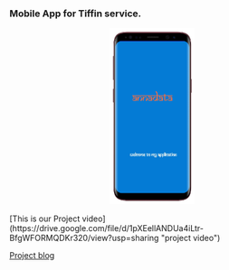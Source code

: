 ### Mobile App for Tiffin service.
<p align="center">
  <img width="150" height="auto" src="https://github.com/MananRPatel/MobileAppForTiffinService/blob/b21b38d9b195d6af3fbceb1abcd2874ab9528543/1617712328940.png">
</p>
[This is our Project video](https://drive.google.com/file/d/1pXEellANDUa4iLtr-BfgWFORMQDKr320/view?usp=sharing "project video")

[Project blog](https://19it103manan19it098hirak.blogspot.com/2021/03/mobileappfortiffinservice.html "blog")
